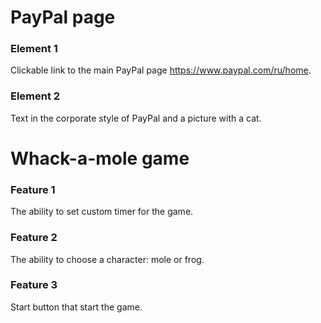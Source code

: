 # PayPal page

### Element 1

Clickable link to the main PayPal page https://www.paypal.com/ru/home.


### Element 2

Text in the corporate style of PayPal and a picture with a cat.


# Whack-a-mole game

### Feature 1

The ability to set custom timer for the game.

### Feature 2

The ability to choose a character: mole or frog.

### Feature 3

Start button that start the game.
